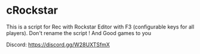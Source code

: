 # cRockstar
This is a script for Rec with Rockstar Editor with F3 (configurable keys for all players).  Don't rename the script ! And Good games to you

Discord: https://discord.gg/W28UXTSfmX
